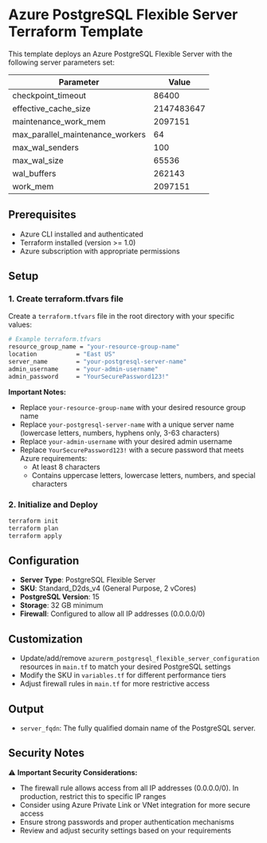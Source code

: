 # Azure PostgreSQL Flexible Server Terraform Template

This template deploys an Azure PostgreSQL Flexible Server with the following server parameters set:

| Parameter                       | Value      |
|----------------------------------|------------|
| checkpoint_timeout               | 86400      |
| effective_cache_size             | 2147483647 |
| maintenance_work_mem             | 2097151    |
| max_parallel_maintenance_workers | 64         |
| max_wal_senders                  | 100        |
| max_wal_size                     | 65536      |
| wal_buffers                      | 262143     |
| work_mem                         | 2097151    |

## Prerequisites

- Azure CLI installed and authenticated
- Terraform installed (version >= 1.0)
- Azure subscription with appropriate permissions

## Setup

### 1. Create terraform.tfvars file

Create a `terraform.tfvars` file in the root directory with your specific values:

```bash
# Example terraform.tfvars
resource_group_name = "your-resource-group-name"
location           = "East US"
server_name        = "your-postgresql-server-name"
admin_username     = "your-admin-username"
admin_password     = "YourSecurePassword123!"
```

**Important Notes:**
- Replace `your-resource-group-name` with your desired resource group name
- Replace `your-postgresql-server-name` with a unique server name (lowercase letters, numbers, hyphens only, 3-63 characters)
- Replace `your-admin-username` with your desired admin username
- Replace `YourSecurePassword123!` with a secure password that meets Azure requirements:
  - At least 8 characters
  - Contains uppercase letters, lowercase letters, numbers, and special characters

### 2. Initialize and Deploy

```bash
terraform init
terraform plan
terraform apply
```

## Configuration

- **Server Type**: PostgreSQL Flexible Server
- **SKU**: Standard_D2ds_v4 (General Purpose, 2 vCores)
- **PostgreSQL Version**: 15
- **Storage**: 32 GB minimum
- **Firewall**: Configured to allow all IP addresses (0.0.0.0/0)

## Customization

- Update/add/remove `azurerm_postgresql_flexible_server_configuration` resources in `main.tf` to match your desired PostgreSQL settings
- Modify the SKU in `variables.tf` for different performance tiers
- Adjust firewall rules in `main.tf` for more restrictive access

## Output

- `server_fqdn`: The fully qualified domain name of the PostgreSQL server.

## Security Notes

⚠️ **Important Security Considerations:**
- The firewall rule allows access from all IP addresses (0.0.0.0/0). In production, restrict this to specific IP ranges
- Consider using Azure Private Link or VNet integration for more secure access
- Ensure strong passwords and proper authentication mechanisms
- Review and adjust security settings based on your requirements